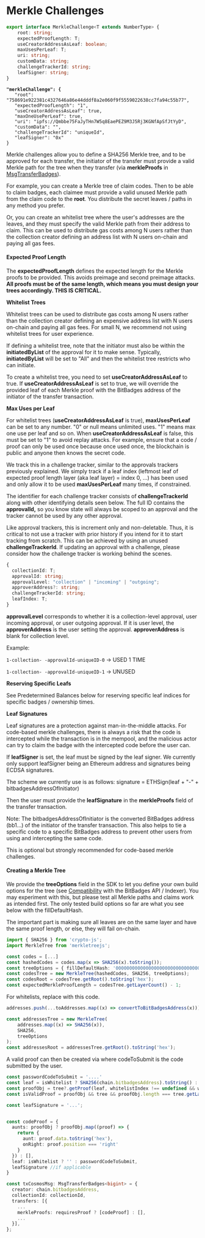 # Merkle Challenges

```typescript
export interface MerkleChallenge<T extends NumberType> {
    root: string;
    expectedProofLength: T;
    useCreatorAddressAsLeaf: boolean;
    maxUsesPerLeaf: T;
    uri: string;
    customData: string;
    challengeTrackerId: string;
    leafSigner: string;
}
```

<pre class="language-json"><code class="lang-json"><strong>"merkleChallenge": {
</strong>   "root": "758691e922381c4327646a86e44dddf8a2e060f9f5559022638cc7fa94c55b77",
   "expectedProofLength": "1",
   "useCreatorAddressAsLeaf": true,
   "maxOneUsePerLeaf": true,
   "uri": "ipfs://Qmbbe75FaJyTHn7W5q8EaePEZ9M3J5Rj3KGNfApSfJtYyD",
   "customData": "",
   "challengeTrackerId": "uniqueId",
   "leafSigner": "0x"
}
</code></pre>

Merkle challenges allow you to define a SHA256 Merkle tree, and to be approved for each transfer, the initiator of the transfer must provide a valid Merkle path for the tree when they transfer (via **merkleProofs** in [MsgTransferBadges](../../../bitbadges-blockchain/cosmos-sdk-msgs/x-badges/msgtransferbadges.md)).

For example, you can create a Merkle tree of claim codes. Then to be able to claim badges, each claimee must provide a valid unused Merkle path from the claim code to the **root**. You distribute the secret leaves / paths in any method you prefer.

Or, you can create an whitelist tree where the user's addresses are the leaves, and they must specify the valid Merkle path from their address to claim. This can be used to distribute gas costs among N users rather than the collection creator defining an address list with N users on-chain and paying all gas fees.

#### Expected Proof Length

The **expectedProofLength** defines the expected length for the Merkle proofs to be provided. This avoids preimage and second preimage attacks. **All proofs must be of the same length, which means you must design your trees accordingly. THIS IS CRITICAL.**

**Whitelist Trees**

Whitelist trees can be used to distribute gas costs among N users rather than the collection creator defining an expensive address list with N users on-chain and paying all gas fees. For small N, we recommend not using whitelist trees for user experience.

If defining a whitelist tree, note that the initiator must also be within the **initiatedByList** of the approval for it to make sense. Typically, **initiatedByList** will be set to "All" and then the whitelist tree restricts who can initiate.

To create a whitelist tree, you need to set **useCreatorAddressAsLeaf** to true. If **useCreatorAddressAsLeaf** is set to true, we will override the provided leaf of each Merkle proof with the BitBadges address of the initiator of the transfer transaction.

**Max Uses per Leaf**

For whitelist trees (**useCreatorAddressAsLeaf** is true), **maxUsesPerLeaf** can be set to any number. "0" or null means unlimited uses. "1" means max one use per leaf and so on. When **useCreatorAddressAsLeaf** is false, this must be set to "1" to avoid replay attacks. For example, ensure that a code / proof can only be used once because once used once, the blockchain is public and anyone then knows the secret code.

We track this in a challenge tracker, similar to the approvals trackers previously explained. We simply track if a leaf index (leftmost leaf of expected proof length layer (aka leaf layer) = index 0, ...) has been used and only allow it to be used **maxUsesPerLeaf** many times, if constrained.

The identifier for each challenge tracker consists of **challengeTrackerId** along with other identifying details seen below. The full ID contains the **approvalId,** so you know state will always be scoped to an approval and the tracker cannot be used by any other approval.

Like approval trackers, this is increment only and non-deletable. Thus, it is critical to not use a tracker with prior history if you intend for it to start tracking from scratch. This can be achieved by using an unused **challengeTrackerId**. If updating an approval with a challenge, please consider how the challenge tracker is working behind the scenes.

```typescript
{
  collectionId: T;
  approvalId: string;
  approvalLevel: "collection" | "incoming" | "outgoing";
  approverAddress?: string;
  challengeTrackerId: string;
  leafIndex: T;
}
```

**approvalLevel** corresponds to whether it is a collection-level approval, user incoming approval, or user outgoing approval. If it is user level, the **approverAddress** is the user setting the approval. **approverAddress** is blank for collection level.

Example:

`1-collection- -approvalId-uniqueID-0` -> USED 1 TIME

`1-collection- -approvalId-uniqueID-1` -> UNUSED

**Reserving Specific Leafs**

See Predetermined Balances below for reserving specific leaf indices for specific badges / ownership times.

**Leaf Signatures**

Leaf signatures are a protection against man-in-the-middle attacks. For code-based merkle challenges, there is always a risk that the code is intercepted while the transaction is in the mempool, and the malicious actor can try to claim the badge with the intercepted code before the user can.

If **leafSigner** is set, the leaf must be signed by the leaf signer. We currently only support leafSigner being an Ethereum address and signatures being ECDSA signatures.

The scheme we currently use is as follows:
signature = ETHSign(leaf + "-" + bitbadgesAddressOfInitiator)

Then the user must provide the **leafSignature** in the **merkleProofs** field of the transfer transaction.

Note: The bitbadgesAddressOfInitiator is the converted BitBadges address (bb1...) of the initiator of the transfer transaction. This also helps to tie a specific code to a specific BitBadges address to prevent other users from using and intercepting the same code.

This is optional but strongly recommended for code-based merkle challenges.

#### **Creating a Merkle Tree**

We provide the **treeOptions** field in the SDK to let you define your own build options for the tree (see [Compatibility](../../../bitbadges-api/concepts/designing-for-compatibility.md) with the BitBadges API / Indexer). You may experiment with this, but please test all Merkle paths and claims work as intended first. The only tested build options so far are what you see below with the fillDefaultHash.

The important part is making sure all leaves are on the same layer and have the same proof length, or else, they will fail on-chain.

```typescript
import { SHA256 } from 'crypto-js';
import MerkleTree from 'merkletreejs';

const codes = [...]
const hashedCodes = codes.map(x => SHA256(x).toString());
const treeOptions = { fillDefaultHash: '0000000000000000000000000000000000000000000000000000000000000000' }
const codesTree = new MerkleTree(hashedCodes, SHA256, treeOptions);
const codesRoot = codesTree.getRoot().toString('hex');
const expectedMerkleProofLength = codesTree.getLayerCount() - 1;
```

For whitelists, replace with this code.

```typescript
addresses.push(...toAddresses.map((x) => convertToBitBadgesAddress(x)));

const addressesTree = new MerkleTree(
    addresses.map((x) => SHA256(x)),
    SHA256,
    treeOptions
);
const addressesRoot = addressesTree.getRoot().toString('hex');
```

A valid proof can then be created via where codeToSubmit is the code submitted by the user.

```typescript
const passwordCodeToSubmit = '....'
const leaf = isWhitelist ? SHA256(chain.bitbadgesAddress).toString() : SHA256(passwordCodeToSubmit).toString();
const proofObj = tree?.getProof(leaf, whitelistIndex !== undefined && whitelistIndex >= 0 ? whitelistIndex : undefined);
const isValidProof = proofObj && tree && proofObj.length === tree.getLayerCount() - 1;

const leafSignature = '...';


const codeProof = {
  aunts: proofObj ? proofObj.map((proof) => {
    return {
      aunt: proof.data.toString('hex'),
      onRight: proof.position === 'right'
    }
  }) : [],
  leaf: isWhitelist ? '' : passwordCodeToSubmit,
  leafSignature //if applicable
}

const txCosmosMsg: MsgTransferBadges<bigint> = {
  creator: chain.bitbadgesAddress,
  collectionId: collectionId,
  transfers: [{
    ...
    merkleProofs: requiresProof ? [codeProof] : [],
    ...
  }],
};
```

